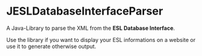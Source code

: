 # JESLDatabaseInterfaceParser #

A Java-Library to parse the XML from the **ESL Database Interface**.

Use the library if you want to display your ESL informations on a website or use it to generate otherwise output.